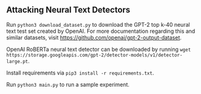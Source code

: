## Attacking Neural Text Detectors

Run ``python3 download_dataset.py`` to download the GPT-2 top k-40 neural text test set created by OpenAI. For more documentation regarding this and similar datasets, visit https://github.com/openai/gpt-2-output-dataset.

OpenAI RoBERTa neural text detector can be downloaded by running ``wget https://storage.googleapis.com/gpt-2/detector-models/v1/detector-large.pt``.

Install requirements via ``pip3 install -r requirements.txt``.

Run ``python3 main.py`` to run a sample experiment.

